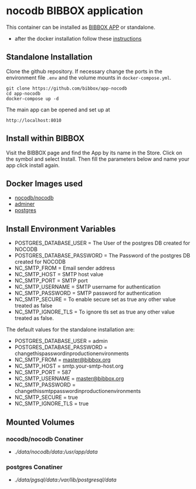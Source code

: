 # nocodb BIBBOX application

This container can be installed as [BIBBOX APP](https://bibbox.readthedocs.io/en/latest/ "BIBBOX App Store") or standalone. 

- after the docker installation follow these [instructions](INSTALL-APP.md)

## Standalone Installation 

Clone the github repository. If necessary change the ports in the environment file `.env` and the volume mounts in `docker-compose.yml`.

```
git clone https://github.com/bibbox/app-nocodb
cd app-nocodb
docker-compose up -d
```

The main app can be opened and set up at
```
http://localhost:8010
```

## Install within BIBBOX

Visit the BIBBOX page and find the App by its name in the Store. Click on the symbol and select Install. Then fill the parameters below and name your app click install again.

## Docker Images used
  - [nocodb/nocodb](https://hub.docker.com/r/nocodb/nocodb) 
  - [adminer](https://hub.docker.com/r/adminer) 
  - [postgres](https://hub.docker.com/r/postgres) 


 
## Install Environment Variables
  - POSTGRES_DATABASE_USER = The User of the postgres DB created for NOCODB
  - POSTGRES_DATABASE_PASSWORD = The Password of the postgres DB created for NOCODB
  - NC_SMTP_FROM = Email sender address
  - NC_SMTP_HOST = SMTP host value
  - NC_SMTP_PORT = SMTP port
  - NC_SMTP_USERNAME = SMTP username for authentication
  - NC_SMTP_PASSWORD = SMTP password for authentication
  - NC_SMTP_SECURE = To enable secure set  as true any other value treated as false
  - NC_SMTP_IGNORE_TLS = To ignore tls set  as true any other value treated as false.

  
The default values for the standalone installation are:
  - POSTGRES_DATABASE_USER = admin
  - POSTGRES_DATABASE_PASSWORD = changethispasswordinproductionenvironments
  - NC_SMTP_FROM = master@bibbox.org
  - NC_SMTP_HOST = smtp.your-smtp-host.org
  - NC_SMTP_PORT = 587
  - NC_SMTP_USERNAME = master@bibbox.org
  - NC_SMTP_PASSWORD = changethissmtppasswordinproductionenvironments
  - NC_SMTP_SECURE = true
  - NC_SMTP_IGNORE_TLS = true

  
## Mounted Volumes
### nocodb/nocodb Conatiner
  - *./data/nocodb/data:/usr/app/data*
### postgres Conatiner
  - *./data/pgsql/data:/var/lib/postgresql/data*
